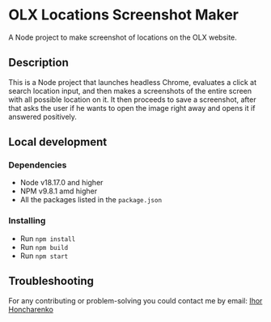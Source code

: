 # OLX Locations Screenshot Maker

A Node project to make screenshot of locations on the OLX website.

## Description

This is a Node project that launches headless Chrome, evaluates a click at
search location input, and then makes a screenshots of the entire screen with
all possible location on it. It then proceeds to save a screenshot, after that
asks the user if he wants to open the image right away and opens it if answered
positively.

## Local development

### Dependencies

* Node v18.17.0 and higher
* NPM v9.8.1 amd higher
* All the packages listed in the `package.json`

### Installing

* Run `npm install`
* Run `npm build`
* Run `npm start`

## Troubleshooting

For any contributing or problem-solving you could contact me by
email: [Ihor Honcharenko](mailto:goncharenkoid2001@gmail.com?subject=[GitHub]%20OLX%20Locations%20Screenshot%20Maker)
